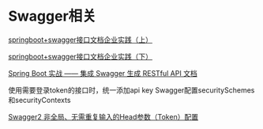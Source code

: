 # Swagger相关

[springboot+swagger接口文档企业实践（上）](https://juejin.im/post/5dcc00c2e51d45105d56306e)

[springboot+swagger接口文档企业实践（下）](https://juejin.im/post/5dd617dae51d453688181719)

[Spring Boot 实战 —— 集成 Swagger 生成 RESTful API 文档](https://michael728.github.io/2019/07/14/java-spring-boot-swagger/)


使用需要登录token的接口时，统一添加api key  Swagger配置securitySchemes和securityContexts

[Swagger2 非全局、无需重复输入的Head参数（Token）配置](https://juejin.im/entry/5a4e278451882573291437b2)